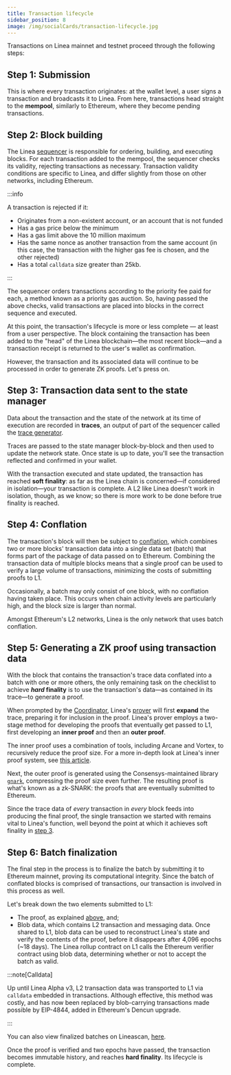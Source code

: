 ```yaml
---
title: Transaction lifecycle
sidebar_position: 8
image: /img/socialCards/transaction-lifecycle.jpg
---
```


Transactions on Linea mainnet and testnet proceed through the following steps:

## Step 1: Submission

This is where every transaction originates: at the wallet level, a user signs a transaction and 
broadcasts it to Linea. From here, transactions head straight to the **mempool**, similarly to 
Ethereum, where they become pending transactions.

## Step 2: Block building

The Linea [sequencer](./sequencer) is responsible for ordering, building, and executing blocks. 
For each transaction added to the mempool, the sequencer checks its validity, rejecting 
transactions as necessary. Transaction validity conditions are specific to Linea, and differ 
slightly from those on other networks, including Ethereum.

:::info

A transaction is rejected if it:

- Originates from a non-existent account, or an account that is not funded
- Has a gas price below the minimum
- Has a gas limit above the 10 million maximum
- Has the same nonce as another transaction from the same account (in this case, the transaction with the higher gas fee is chosen, and the other rejected)
- Has a total `calldata` size greater than 25kb.

:::

The sequencer orders transactions according to the priority fee paid for each, a method known as
a priority gas auction. So, having passed the above checks, valid transactions are placed into
blocks in the correct sequence and executed.

At this point, the transaction's lifecycle is more or less complete — at least from a user
perspective. The block containing the transaction has been added to the "head" of the Linea
blockchain—the most recent block—and a transaction receipt is returned to the user's wallet as
confirmation.

However, the transaction and its associated data will continue to be processed in order to
generate ZK proofs. Let's press on.

## Step 3: Transaction data sent to the state manager

Data about the transaction and the state of the network at its time of execution are recorded
in **traces**, an output of part of the sequencer called the [trace generator](./stack/sequencer/traces-generator).

Traces are passed to the state manager block-by-block and then used to update the network state.
Once state is up to date, you'll see the transaction reflected and confirmed in your wallet.

With the transaction executed and state updated, the transaction has reached **soft finality**:
as far as the Linea chain is concerned—if considered in isolation—your transaction is complete.
A L2 like Linea doesn't work in isolation, though, as we know; so there is more work to be done
before true finality is reached.

## Step 4: Conflation

The transaction's block will then be subject to [conflation](./stack/sequencer/conflation), which
combines two or more blocks' transaction data into a single data set (batch) that forms part of
the package of data passed on to Ethereum. Combining the transaction data of multiple blocks
means that a single proof can be used to verify a large volume of transactions, minimizing the
costs of submitting proofs to L1.

Occasionally, a batch may only consist of one block, with no conflation having taken place.
This occurs when chain activity levels are particularly high, and the block size is larger
than normal.

Amongst Ethereum's L2 networks, Linea is the only network that uses batch conflation.

## Step 5: Generating a ZK proof using transaction data

With the block that contains the transaction's trace data conflated into a batch with one or
more others, the only remaining task on the checklist to achieve **_hard_ finality** is to use
the transaction's data—as contained in its trace—to generate a proof.

When prompted by the [Coordinator](./coordinator), Linea's [prover](./trace-expansion-proving)
will first **expand** the trace, preparing it for inclusion in the proof. Linea's prover employs
a two-stage method for developing the proofs that eventually get passed to L1, first developing
an **inner proof** and then an **outer proof**.

The inner proof uses a combination of tools, including Arcane and Vortex, to recursively reduce
the proof size. For a more in-depth look at Linea's inner proof system, see [this article](https://linea.mirror.xyz/B3b1lUK8--UKZ_Qehk7SfOyvdcGbcuoyvNsSukHgOY8).

Next, the outer proof is generated using the Consensys-maintained library [`gnark`](https://docs.gnark.consensys.net/),
compressing the proof size even further. The resulting proof is what's known as a zk-SNARK:
the proofs that are eventually submitted to Ethereum.

Since the trace data of _every_ transaction in _every_ block feeds into producing the final proof,
the single transaction we started with remains vital to Linea's function, well beyond the point
at which it achieves soft finality in [step 3](#step-3-transaction-data-sent-to-the-state-manager).

## Step 6: Batch finalization

The final step in the process is to finalize the batch by submitting it to Ethereum mainnet,
proving its computational integrity. Since the batch of conflated blocks is comprised of
transactions, our transaction is involved in this process as well.

Let's break down the two elements submitted to L1:

- The proof, as explained [above](#step-5-generating-a-zk-proof-using-transaction-data), and;
- Blob data, which contains L2 transaction and messaging data. Once shared to L1, blob data
can be used to reconstruct Linea's state and verify the contents of the proof, before it disappears
after 4,096 epochs (~18 days). The Linea rollup contract on L1 calls the Ethereum verifier contract
using blob data, determining whether or not to accept the batch as valid.

:::note[Calldata]

Up until Linea Alpha v3, L2 transaction data was transported to L1 via `calldata` embedded in
transactions. Although effective, this method was costly, and has now been replaced by
blob-carrying transactions made possible by EIP-4844, added in Ethereum's Dencun upgrade.

:::

You can also view finalized batches on Lineascan, [here](https://lineascan.build/batches).

Once the proof is verified and two epochs have passed, the transaction becomes immutable history,
and reaches **hard finality**. Its lifecycle is complete.
